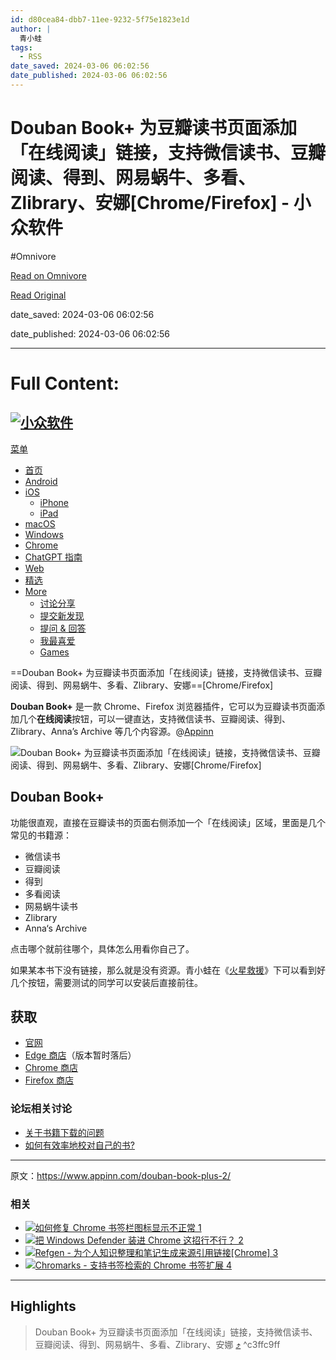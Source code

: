 ```yaml
---
id: d80cea84-dbb7-11ee-9232-5f75e1823e1d
author: |
  青小蛙
tags:
  - RSS
date_saved: 2024-03-06 06:02:56
date_published: 2024-03-06 06:02:56
---
```


# Douban Book+ 为豆瓣读书页面添加「在线阅读」链接，支持微信读书、豆瓣阅读、得到、网易蜗牛、多看、Zlibrary、安娜[Chrome/Firefox] - 小众软件
#Omnivore

[Read on Omnivore](https://omnivore.app/me/douban-book-zlibrary-chrome-firefox-18e13cef5af)

[Read Original](https://www.appinn.com/douban-book-plus-2/)

date_saved: 2024-03-06 06:02:56

date_published: 2024-03-06 06:02:56

--- 

# Full Content: 

## [![小众软件](https://proxy-prod.omnivore-image-cache.app/190x43,sRqtw6LilWWQqlY-oDwa5lVhVofTeksC1lNmrH7ORLKg/https://www.appinn.com/wp-content/uploads/2022/09/appinn-darkmode2.png)](https://www.appinn.com/) 

[菜单](#)

* [ 首页](https://www.appinn.com/)
* [ Android](https://www.appinn.com/category/android/ "安卓应用分类")
* [ iOS](https://www.appinn.com/category/ios/)  
   * [ iPhone](https://www.appinn.com/category/ios/iphone/)  
   * [ iPad](https://www.appinn.com/category/ios/ipad/)
* [ macOS](https://www.appinn.com/category/mac/)
* [ Windows](https://www.appinn.com/category/windows/)
* [ Chrome](https://www.appinn.com/category/chrome/)
* [ChatGPT 指南](https://www.appinn.com/chatgpt-guides/)
* [ Web](https://www.appinn.com/category/online-tools/)
* [ 精选](https://www.appinn.com/category/featured/)
* [ More](https://meta.appinn.net/)  
   * [ 讨论分享](https://meta.appinn.net/)  
   * [ 提交新发现](https://meta.appinn.net/c/faxian)  
   * [ 提问 & 回答](https://meta.appinn.net/c/wen-ti-qiu-zhu)  
   * [ 我最喜爱](https://love.appinn.com/)  
   * [ Games](https://www.appinn.com/category/games/)

==Douban Book+ 为豆瓣读书页面添加「在线阅读」链接，支持微信读书、豆瓣阅读、得到、网易蜗牛、多看、Zlibrary、安娜==\[Chrome/Firefox\]

**Douban Book+** 是一款 Chrome、Firefox 浏览器插件，它可以为豆瓣读书页面添加几个**在线阅读**按钮，可以一键直达，支持微信读书、豆瓣阅读、得到、Zlibrary、Anna’s Archive 等几个内容源。@[Appinn](https://www.appinn.com/douban-book-plus-2/)

![Douban Book+ 为豆瓣读书页面添加「在线阅读」链接，支持微信读书、豆瓣阅读、得到、网易蜗牛、多看、Zlibrary、安娜[Chrome/Firefox]](https://proxy-prod.omnivore-image-cache.app/1608x700,sJGfvTBDm3JIcVTVZOOojRtirM5S8h-HcneVm3XzogdY/https://www.appinn.com/wp-content/uploads/2024/03/Appinn-feature-images-2024-03-06T165812.618.jpg "Douban Book+ 为豆瓣读书页面添加「在线阅读」链接，支持微信读书、豆瓣阅读、得到、网易蜗牛、多看、Zlibrary、安娜[Chrome/Firefox] 1")

## Douban Book+

功能很直观，直接在豆瓣读书的页面右侧添加一个「在线阅读」区域，里面是几个常见的书籍源：

* 微信读书
* 豆瓣阅读
* 得到
* 多看阅读
* 网易蜗牛读书
* Zlibrary
* Anna‘s Archive

点击哪个就前往哪个，具体怎么用看你自己了。

如果某本书下没有链接，那么就是没有资源。青小蛙在《[火星救援](https://book.douban.com/subject/26586492/)》下可以看到好几个按钮，需要测试的同学可以安装后直接前往。

## 获取

* [官网](https://doubanbook.plus/?utm%5Fsource=appinn.com)
* [Edge 商店](https://microsoftedge.microsoft.com/addons/detail/douban-book/kfdimcpljilcbhmlogkagbbjpjkdihom)（版本暂时落后）
* [Chrome 商店](https://chromewebstore.google.com/detail/lkmnoeojcpmcpjlbhbjbilpmccfljdoj)
* [Firefox 商店](https://addons.mozilla.org/en-US/firefox/addon/douban-book-plus/)

### 论坛相关讨论

* [关于书籍下载的问题 ](https://meta.appinn.net/t/topic/53433)[](https://meta.appinn.net/t/topic/53433)
* [如何有效率地校对自己的书? ](https://meta.appinn.net/t/topic/53319)

---

原文：https://www.appinn.com/douban-book-plus-2/

### 相关

* [ ![如何修复 Chrome 书签栏图标显示不正常 1](https://proxy-prod.omnivore-image-cache.app/115x115,sZdnPhxbUsSsF02fqL1Ue-Xdo3Vgx939jVvMNVlHlGBI/https://www.appinn.com/wp-content/uploads/04281402-115x115.png "如何修复 Chrome 书签栏图标显示不正常 2") ](https://www.appinn.com/how-to-fix-chrome-bookmarks-bar-favicon/ "如何修复 Chrome 书签栏图标显示不正常")
* [ ![把 Windows Defender 装进 Chrome 这招行不行？ 2](https://proxy-prod.omnivore-image-cache.app/115x115,sgPqCUOnyHWDRshiO9o6SXZo4Lg3uARaNbVB_DnL5dRU/https://www.appinn.com/wp-content/uploads/2018-04-1810-55-04.pngo_-115x115.png "把 Windows Defender 装进 Chrome 这招行不行？ 3") ](https://www.appinn.com/windows-defender-browser-protection/ "把 Windows Defender 装进 Chrome 这招行不行？")
* [ ![Refgen - 为个人知识整理和笔记生成来源引用链接[Chrome] 3](https://proxy-prod.omnivore-image-cache.app/115x115,sUiTjb2s3Kq6jh-wxFa1PxEZc3r6IxdotLkpBzt2rAC4/https://www.appinn.com/wp-content/uploads/2022/01/refgen.jpgo_-115x115.jpg "Refgen - 为个人知识整理和笔记生成来源引用链接[Chrome] 4") ](https://www.appinn.com/refgen/ "Refgen – 为个人知识整理和笔记生成来源引用链接[Chrome]")
* [ ![Chromarks - 支持书签检索的 Chrome 书签扩展 4](https://proxy-prod.omnivore-image-cache.app/115x115,sYxKmKj7seMByzdbUTNxxTmPY0f24HaNcpB_12US5jpA/https://www.appinn.com/wp-content/uploads/chromarks-115x115.jpg "Chromarks - 支持书签检索的 Chrome 书签扩展 5") ](https://www.appinn.com/chromarks/ "Chromarks – 支持书签检索的 Chrome 书签扩展")

---

## Highlights

> Douban Book+ 为豆瓣读书页面添加「在线阅读」链接，支持微信读书、豆瓣阅读、得到、网易蜗牛、多看、Zlibrary、安娜 [⤴️](https://omnivore.app/me/douban-book-zlibrary-chrome-firefox-18e13cef5af#c3ffc9ff-7071-4a07-aacb-e8b6a7c3535d)  ^c3ffc9ff

